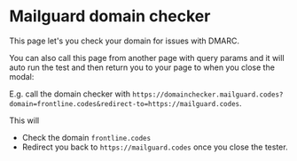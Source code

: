 # Mailguard domain checker

This page let's you check your domain for issues with DMARC.

You can also call this page from another page with query params and it will auto run the test and then return you to your page to when you close the modal:

E.g. call the domain checker with `https://domainchecker.mailguard.codes?domain=frontline.codes&redirect-to=https://mailguard.codes`.

This will

- Check the domain `frontline.codes`
- Redirect you back to `https://mailguard.codes` once you close the tester.
